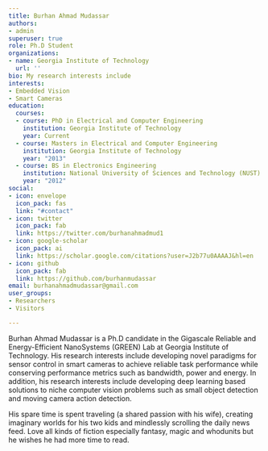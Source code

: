 ```yaml
---
title: Burhan Ahmad Mudassar
authors:
- admin
superuser: true
role: Ph.D Student
organizations:
- name: Georgia Institute of Technology
  url: ''
bio: My research interests include
interests:
- Embedded Vision
- Smart Cameras
education:
  courses:
  - course: PhD in Electrical and Computer Engineering
    institution: Georgia Institute of Technology
    year: Current
  - course: Masters in Electrical and Computer Engineering
    institution: Georgia Institute of Technology
    year: "2013"
  - course: BS in Electronics Engineering
    institution: National University of Sciences and Technology (NUST) Pakistan
    year: "2012"
social:
- icon: envelope
  icon_pack: fas
  link: "#contact"
- icon: twitter
  icon_pack: fab
  link: https://twitter.com/burhanahmadmud1
- icon: google-scholar
  icon_pack: ai
  link: https://scholar.google.com/citations?user=J2b77u0AAAAJ&hl=en
- icon: github
  icon_pack: fab
  link: https://github.com/burhanmudassar
email: burhanahmadmudassar@gmail.com
user_groups:
- Researchers
- Visitors

---
```

Burhan Ahmad Mudassar is a Ph.D candidate in the Gigascale Reliable and Energy-Efficient NanoSystems (GREEN) Lab at Georgia Institute of Technology. His research interests include  developing novel paradigms for sensor control in smart cameras to achieve reliable task performance while conserving performance metrics such as bandwidth, power and energy. In addition, his research interests include developing deep learning based solutions to niche computer vision problems such as small object detection and moving camera action detection.

His spare time is spent traveling (a shared passion with his wife), creating imaginary worlds for his two kids and mindlessly scrolling the daily news feed. Love all kinds of fiction especially fantasy, magic and whodunits but he wishes he had more time to read.